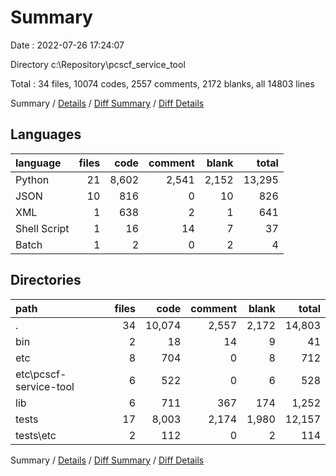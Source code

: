 # Summary

Date : 2022-07-26 17:24:07

Directory c:\\Repository\\pcscf_service_tool

Total : 34 files,  10074 codes, 2557 comments, 2172 blanks, all 14803 lines

Summary / [Details](details.md) / [Diff Summary](diff.md) / [Diff Details](diff-details.md)

## Languages
| language | files | code | comment | blank | total |
| :--- | ---: | ---: | ---: | ---: | ---: |
| Python | 21 | 8,602 | 2,541 | 2,152 | 13,295 |
| JSON | 10 | 816 | 0 | 10 | 826 |
| XML | 1 | 638 | 2 | 1 | 641 |
| Shell Script | 1 | 16 | 14 | 7 | 37 |
| Batch | 1 | 2 | 0 | 2 | 4 |

## Directories
| path | files | code | comment | blank | total |
| :--- | ---: | ---: | ---: | ---: | ---: |
| . | 34 | 10,074 | 2,557 | 2,172 | 14,803 |
| bin | 2 | 18 | 14 | 9 | 41 |
| etc | 8 | 704 | 0 | 8 | 712 |
| etc\\pcscf-service-tool | 6 | 522 | 0 | 6 | 528 |
| lib | 6 | 711 | 367 | 174 | 1,252 |
| tests | 17 | 8,003 | 2,174 | 1,980 | 12,157 |
| tests\\etc | 2 | 112 | 0 | 2 | 114 |

Summary / [Details](details.md) / [Diff Summary](diff.md) / [Diff Details](diff-details.md)